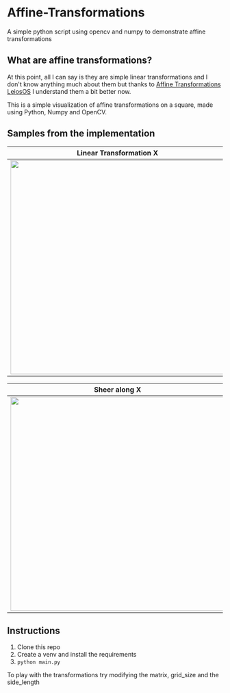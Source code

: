 # Affine-Transformations
A simple python script using opencv and numpy to demonstrate affine transformations

## What are affine transformations?
At this point, all I can say is they are simple linear transformations and I don't know anything much about them but thanks to [Affine Transformations LeiosOS](https://www.youtube.com/watch?v=E3Phj6J287o) I understand them a bit better now. 

This is a simple visualization of affine transformations on a square, made using Python, Numpy and OpenCV. 

## Samples from the implementation

| Linear Transformation X | Linear Transformation Y |
| ------------- | ------------- |
| <img src="https://user-images.githubusercontent.com/40448838/126390193-5fc5fabc-3c7b-492d-bb81-b480897576a4.gif" width="500" height="500"> | <img src="https://user-images.githubusercontent.com/40448838/126391029-50955a00-a06c-49d1-92a7-9e8a02918e0b.gif" width="500" height="500"> |

| Sheer along X | Sheer along Y |
| ------------- | ------------- |
| <img src="https://user-images.githubusercontent.com/40448838/126391568-cff6e06f-bce8-41f7-887b-a382ad0edd6d.gif" width="500" height="500"> | <img src="https://user-images.githubusercontent.com/40448838/126391778-9f1b69fa-2727-46ce-87bc-e6635719aa6f.gif" width="500" height="500"> |

## Instructions

1) Clone this repo  
2) Create a venv and install the requirements  
3) `python main.py`  

To play with the transformations try modifying the matrix, grid_size and the side_length
